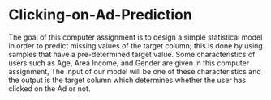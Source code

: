 # Clicking-on-Ad-Prediction
The goal of this computer assignment is to design a simple statistical model in order to predict missing values of the target column; this is done by using samples that have a pre-determined target value. Some characteristics of users such as Age, Area Income, and Gender are given in this computer assignment, The input of our model will be one of these characteristics and the output is the target column which determines whether the user has clicked on the Ad or not.
